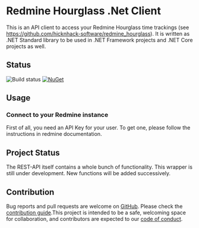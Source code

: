 # Redmine Hourglass .Net Client

This is an API client to access your Redmine Hourglass time trackings (see https://github.com/hicknhack-software/redmine_hourglass). It is written as .NET Standard library to be used in .NET Framework projects and .NET Core projects as well. 

## Status

![Build status](https://travis-ci.org/DevelappersGmbH/RedmineHourglassNet.svg?branch=master)
[![NuGet](https://img.shields.io/nuget/dt/Develappers.RedmineHourglassApi.svg)](https://www.nuget.org/packages/Develappers.RedmineHourglassApi/)

## Usage

### Connect to your Redmine instance

First of all, you need an API Key for your user. To get one, please follow the instructions in redmine documentation.


## Project Status

The REST-API itself contains a whole bunch of functionality. This wrapper is still under development. New functions will be added successively.

## Contribution

Bug reports and pull requests are welcome on [GitHub](https://github.com/DevelappersGmbH/RedmineHourglassNet). Please check the [contribution guide](CONTRIBUTING.md).This project is intended to be a safe, welcoming space for collaboration, and contributors are expected to our [code of conduct](CODE_OF_CONDUCT.md).
